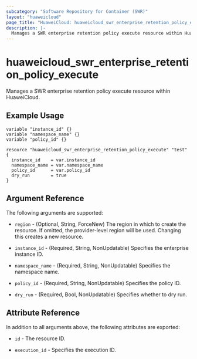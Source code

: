 ```yaml
---
subcategory: "Software Repository for Container (SWR)"
layout: "huaweicloud"
page_title: "HuaweiCloud: huaweicloud_swr_enterprise_retention_policy_execute"
description: |-
  Manages a SWR enterprise retention policy execute resource within HuaweiCloud.
---
```


# huaweicloud_swr_enterprise_retention_policy_execute

Manages a SWR enterprise retention policy execute resource within HuaweiCloud.

## Example Usage

```hcl
variable "instance_id" {}
variable "namespace_name" {}
variable "policy_id" {}

resource "huaweicloud_swr_enterprise_retention_policy_execute" "test" {
  instance_id    = var.instance_id
  namespace_name = var.namespace_name
  policy_id      = var.policy_id
  dry_run        = true
}
```

## Argument Reference

The following arguments are supported:

* `region` - (Optional, String, ForceNew) The region in which to create the resource.
  If omitted, the provider-level region will be used.
  Changing this creates a new resource.

* `instance_id` - (Required, String, NonUpdatable) Specifies the enterprise instance ID.

* `namespace_name` - (Required, String, NonUpdatable) Specifies the namespace name.

* `policy_id` - (Required, String, NonUpdatable) Specifies the policy ID.

* `dry_run` - (Required, Bool, NonUpdatable) Specifies whether to dry run.

## Attribute Reference

In addition to all arguments above, the following attributes are exported:

* `id` - The resource ID.

* `execution_id` - Specifies the execution ID.

